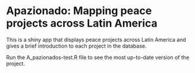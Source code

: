 # Apazionado: Mapping peace projects across Latin America

This is a shiny app that displays peace projects across Latin America and gives a brief introduction to each project in the database. 

Run the A_pazionados-test.R file to see the most up-to-date version of the project. 


